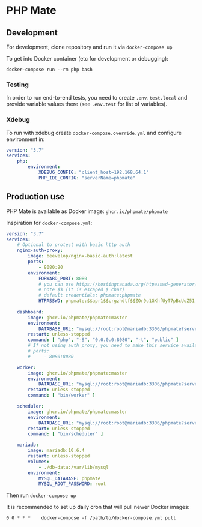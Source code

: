 # PHP Mate

## Development

For development, clone repository and run it via `docker-compose up`

To get into Docker container (etc for development or debugging):

```shell
docker-compose run --rm php bash
```

### Testing

In order to run end-to-end tests, you need to create `.env.test.local` and provide variable values there (see `.env.test` for list of variables).

### Xdebug

To run with xdebug create `docker-compose.override.yml` and configure environment in:
```yaml
version: "3.7"
services:
    php:
        environment:
            XDEBUG_CONFIG: "client_host=192.168.64.1"
            PHP_IDE_CONFIG: "serverName=phpmate"
```


## Production use

PHP Mate is available as Docker image: `ghcr.io/phpmate/phpmate`

Inspiration for `docker-compose.yml`:

```yaml
version: "3.7"
services:
    # Optional to protect with basic http auth
    nginx-auth-proxy:
        image: beevelop/nginx-basic-auth:latest
        ports:
            - 8080:80
        environment:
            FORWARD_PORT: 8080
            # you can use https://hostingcanada.org/htpasswd-generator/ 
            # note $$ (it is escaped $ char)
            # default credentials: phpmate:phpmate
            HTPASSWD: phpmate:$$apr1$$crgzhdtf$$ZOr9u1GXhfUyT7pBcUuZ51
    
    dashboard:
        image: ghcr.io/phpmate/phpmate:master
        environment:
            DATABASE_URL: "mysql://root:root@mariadb:3306/phpmate?serverVersion=mariadb-10.6.4&charset=utf8"
        restart: unless-stopped
        command: [ "php", "-S", "0.0.0.0:8080", "-t", "public" ]
        # If not using auth proxy, you need to make this service available:
        # ports:
        #     - 8080:8080

    worker:
        image: ghcr.io/phpmate/phpmate:master
        environment:
            DATABASE_URL: "mysql://root:root@mariadb:3306/phpmate?serverVersion=mariadb-10.6.4&charset=utf8"
        restart: unless-stopped
        command: [ "bin/worker" ]

    scheduler:
        image: ghcr.io/phpmate/phpmate:master
        environment:
            DATABASE_URL: "mysql://root:root@mariadb:3306/phpmate?serverVersion=mariadb-10.6.4&charset=utf8"
        restart: unless-stopped
        command: [ "bin/scheduler" ]

    mariadb:
        image: mariadb:10.6.4
        restart: unless-stopped
        volumes:
            - ./db-data:/var/lib/mysql
        environment:
            MYSQL_DATABASE: phpmate
            MYSQL_ROOT_PASSWORD: root
```

Then run `docker-compose up`

It is recommended to set up daily cron that will pull newer Docker images:
```
0 0 * * *    docker-compose -f /path/to/docker-compose.yml pull
```

